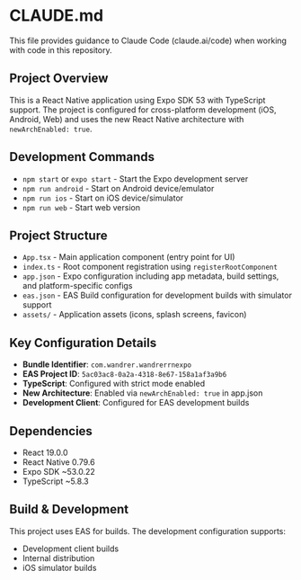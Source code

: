 # CLAUDE.md

This file provides guidance to Claude Code (claude.ai/code) when working with code in this repository.

## Project Overview

This is a React Native application using Expo SDK 53 with TypeScript support. The project is configured for cross-platform development (iOS, Android, Web) and uses the new React Native architecture with `newArchEnabled: true`.

## Development Commands

- `npm start` or `expo start` - Start the Expo development server
- `npm run android` - Start on Android device/emulator
- `npm run ios` - Start on iOS device/simulator  
- `npm run web` - Start web version

## Project Structure

- `App.tsx` - Main application component (entry point for UI)
- `index.ts` - Root component registration using `registerRootComponent`
- `app.json` - Expo configuration including app metadata, build settings, and platform-specific configs
- `eas.json` - EAS Build configuration for development builds with simulator support
- `assets/` - Application assets (icons, splash screens, favicon)

## Key Configuration Details

- **Bundle Identifier**: `com.wandrer.wandrerrnexpo`
- **EAS Project ID**: `5ac03ac8-0a2a-4318-8e67-158a1af3a9b6`
- **TypeScript**: Configured with strict mode enabled
- **New Architecture**: Enabled via `newArchEnabled: true` in app.json
- **Development Client**: Configured for EAS development builds

## Dependencies

- React 19.0.0
- React Native 0.79.6
- Expo SDK ~53.0.22
- TypeScript ~5.8.3

## Build & Development

This project uses EAS for builds. The development configuration supports:
- Development client builds
- Internal distribution
- iOS simulator builds